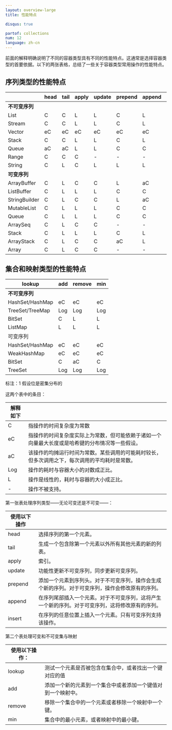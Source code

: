 ```yaml
---
layout: overview-large
title: 性能特点

disqus: true

partof: collections
num: 12
language: zh-cn
---
```



前面的解释明确说明了不同的容器类型具有不同的性能特点。这通常是选择容器类型的首要依据。以下的两张表格，总结了一些关于容器类型常用操作的性能特点。

## 序列类型的性能特点

|      | head | tail | apply | update | prepend | append | insert |
|------|------|------|-------|--------|---------|--------|--------|
|**不可变序列**|  |       |        |         |        |        |
| List | C | C | L | L | C | L | - |
|Stream | C | C | L | L | C | L | - |
|Vector | eC | eC | eC | eC | eC | eC | - |
|Stack | C | C | L | L | C | L | L |
|Queue | aC | aC | L | L | C | C | - |
|Range | C | C | C | - | - | - | - |
|String | C | L | C | L | L | L | - |
|**可变序列**|  |       |        |         |        |        |  
|ArrayBuffer | C | L | C | C | L | aC | L |
|ListBuffer | C | L | L | L | C | C | L |
|StringBuilder | C | L | C | C | L | aC | L |
|MutableList | C | L | L | L | C | C | L |
|Queue | C | L | L | L | C | C | L |
|ArraySeq | C | L | C | C | - | - | - |
|Stack | C | L | L | L | C | L | L |
|ArrayStack | C | L | C | C | aC | L | L |
|Array | C | L | C | C | - | - | - |

## 集合和映射类型的性能特点

|lookup | add | remove | min |
|-------|-----|--------|-----|
|**不可变序列**|  |  |	 |  
|HashSet/HashMap | eC | eC | eC | L |  
|TreeSet/TreeMap | Log | Log | Log | Log |  
|BitSet | C | L | L | eC1 |  
|ListMap | L | L | L | L |  
|可变序列|  |  |	 |  
|HashSet/HashMap | eC | eC | eC | L |  
|WeakHashMap | eC | eC | eC | L |  
|BitSet | C | aC | C | eC1 |  
|TreeSet | Log | Log | Log | Log |  

标注：1 假设位是密集分布的

这两个表中的条目：

|解释如下|                 |  
|--------|-----------------|  
|C | 指操作的时间复杂度为常数 |  
|eC | 指操作的时间复杂度实际上为常数，但可能依赖于诸如一个向量最大长度或是哈希键的分布情况等一些假设。 |  
|aC | 该操作的均摊运行时间为常数。某些调用的可能耗时较长，但多次调用之下，每次调用的平均耗时是常数。 |  
|Log | 操作的耗时与容器大小的对数成正比。 |  
|L | 操作是线性的，耗时与容器的大小成正比。 |  
|- | 操作不被支持。 |  

第一张表处理序列类型——无论可变还是不可变——：

| 使用以下操作 |      |  
|--------|-----------------|   
|head | 选择序列的第一个元素。 |  
|tail | 生成一个包含除第一个元素以外所有其他元素的新的列表。 |  
|apply | 索引。 |  
|update | 功能性更新不可变序列，同步更新可变序列。 |  
|prepend | 添加一个元素到序列头。对于不可变序列，操作会生成个新的序列。对于可变序列，操作会修改原有的序列。 |  
|append | 在序列尾部插入一个元素。对于不可变序列，这将产生一个新的序列。对于可变序列，这将修改原有的序列。 |  
|insert | 在序列的任意位置上插入一个元素。只有可变序列支持该操作。 |  

第二个表处理可变和不可变集与映射  

| 使用以下操作：|       |  
|--------|-----------------|  
|lookup | 测试一个元素是否被包含在集合中，或者找出一个键对应的值 |  
|add | 添加一个新的元素到一个集合中或者添加一个键值对到一个映射中。 |  
|remove | 移除一个集合中的一个元素或者移除一个映射中一个键。 |  
|min | 集合中的最小元素，或者映射中的最小键。 |  

